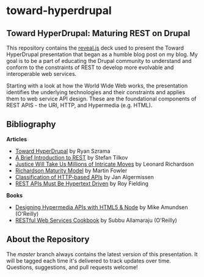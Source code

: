 toward-hyperdrupal
==================

Toward HyperDrupal: Maturing REST on Drupal
-------------------------------------------

This repository contains the [reveal.js](https://github.com/hakimel/reveal.js) deck
used to present the Toward HyperDrupal presentation that began as a humble blog post
on my blog. My goal is to be a part of educating the Drupal community to understand
and conform to the constraints of REST to develop more evolvable and interoperable
web services.

Starting with a look at how the World Wide Web works, the presentation identifies
the underlying technologies and their constraints and applies them to web service
API design. These are the foundational components of REST APIS - the URI, HTTP,
and Hypermedia (e.g. HTML).

Bibliography
------------

**Articles**

- [Toward HyperDrupal](http://www.bywombats.com/blog/12-12-2012/toward-hyperdrupal) by Ryan Szrama
- [A Brief Introduction to REST](http://www.infoq.com/articles/rest-introduction) by Stefan Tilkov
- [Justice Will Take Us Millions of Intricate Moves](http://www.crummy.com/writing/speaking/2008-QCon/) by Leonard Richardson
- [Richardson Maturity Model](http://martinfowler.com/articles/richardsonMaturityModel.html) by Martin Fowler
- [Classification of HTTP-based APIs](http://nordsc.com/ext/classification_of_http_based_apis.html) by Jan Algermissen
- [REST APIs Must Be Hypertext Driven](http://roy.gbiv.com/untangled/2008/rest-apis-must-be-hypertext-driven) by Roy Fielding

**Books**

- [Designing Hypermedia APIs with HTML5 & Node](http://www.amazon.com/gp/product/1449306578/ref=as_li_ss_tl?ie=UTF8&camp=1789&creative=390957&creativeASIN=1449306578&linkCode=as2&tag=mamszr-20) by Mike Amundsen (O'Reilly)
- [RESTful Web Services Cookbook](http://www.amazon.com/gp/product/0596801688/ref=as_li_ss_tl?ie=UTF8&camp=1789&creative=390957&creativeASIN=0596801688&linkCode=as2&tag=mamszr-20) by Subbu Allamaraju (O'Reilly)

About the Repository
--------------------

The _master_ branch always contains the latest version of this presentation. It will
be tagged each time it's delivered to track updates over time. Questions, suggestions,
and pull requests welcome!
